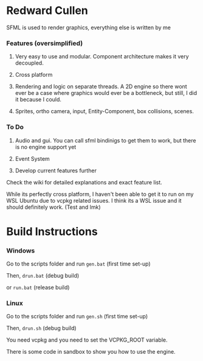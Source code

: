 # Redward Cullen

SFML is used to render graphics, everything else is written by me

### Features (oversimplified)

1. Very easy to use and modular. Component architecture makes it very decoupled.

2. Cross platform

3. Rendering and logic on separate threads. A 2D engine so there wont ever be a case where graphics would ever be a bottleneck, but still, I did it because I could.

3. Sprites, ortho camera, input, Entity-Component, box collisions, scenes.



### To Do

1. Audio and gui. You can call sfml bindinigs to get them to work, but there is no engine support yet

2. Event System

3. Develop current features further

Check the wiki for detailed explanations and exact feature list.


While its perfectly cross platform, I haven't been able to get it to run on my WSL Ubuntu due to vcpkg related issues. I think its a WSL issue and it should definitely work. (Test and lmk)

# Build Instructions
### Windows
Go to the scripts folder and run ```gen.bat``` (first time set-up)

Then, ```drun.bat``` (debug build)

or ```run.bat``` (release build)

### Linux
Go to the scripts folder and run ```gen.sh``` (first time set-up)

Then, ```drun.sh``` (debug build)



You need vcpkg and you need to set the VCPKG_ROOT variable.

There is some code in sandbox to show you how to use the engine.
